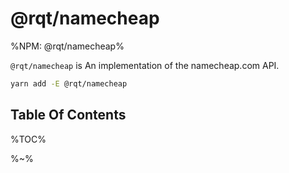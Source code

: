 # @rqt/namecheap

%NPM: @rqt/namecheap%

`@rqt/namecheap` is An implementation of the namecheap.com API.

```sh
yarn add -E @rqt/namecheap
```

## Table Of Contents

%TOC%

%~%